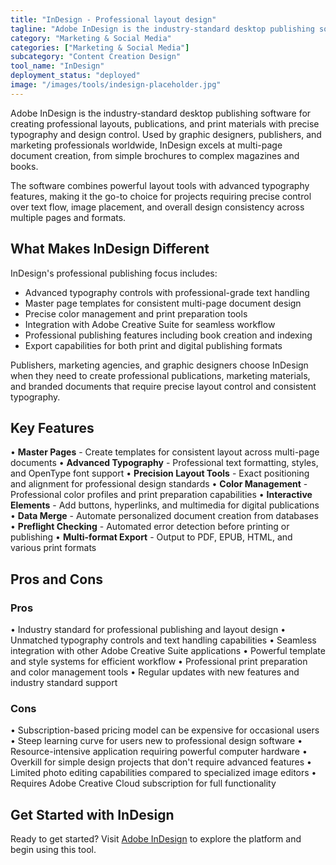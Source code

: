 ```yaml
---
title: "InDesign - Professional layout design"
tagline: "Adobe InDesign is the industry-standard desktop publishing software for creating professional layouts, publications, and print materials with precise typography and design control..."
category: "Marketing & Social Media"
categories: ["Marketing & Social Media"]
subcategory: "Content Creation Design"
tool_name: "InDesign"
deployment_status: "deployed"
image: "/images/tools/indesign-placeholder.jpg"
---
```


Adobe InDesign is the industry-standard desktop publishing software for creating professional layouts, publications, and print materials with precise typography and design control. Used by graphic designers, publishers, and marketing professionals worldwide, InDesign excels at multi-page document creation, from simple brochures to complex magazines and books.

The software combines powerful layout tools with advanced typography features, making it the go-to choice for projects requiring precise control over text flow, image placement, and overall design consistency across multiple pages and formats.

## What Makes InDesign Different

InDesign's professional publishing focus includes:
- Advanced typography controls with professional-grade text handling
- Master page templates for consistent multi-page document design
- Precise color management and print preparation tools
- Integration with Adobe Creative Suite for seamless workflow
- Professional publishing features including book creation and indexing
- Export capabilities for both print and digital publishing formats

Publishers, marketing agencies, and graphic designers choose InDesign when they need to create professional publications, marketing materials, and branded documents that require precise layout control and consistent typography.

## Key Features

• **Master Pages** - Create templates for consistent layout across multi-page documents
• **Advanced Typography** - Professional text formatting, styles, and OpenType font support
• **Precision Layout Tools** - Exact positioning and alignment for professional design standards
• **Color Management** - Professional color profiles and print preparation capabilities
• **Interactive Elements** - Add buttons, hyperlinks, and multimedia for digital publications
• **Data Merge** - Automate personalized document creation from databases
• **Preflight Checking** - Automated error detection before printing or publishing
• **Multi-format Export** - Output to PDF, EPUB, HTML, and various print formats

## Pros and Cons

### Pros
• Industry standard for professional publishing and layout design
• Unmatched typography controls and text handling capabilities
• Seamless integration with other Adobe Creative Suite applications
• Powerful template and style systems for efficient workflow
• Professional print preparation and color management tools
• Regular updates with new features and industry standard support

### Cons
• Subscription-based pricing model can be expensive for occasional users
• Steep learning curve for users new to professional design software
• Resource-intensive application requiring powerful computer hardware
• Overkill for simple design projects that don't require advanced features
• Limited photo editing capabilities compared to specialized image editors
• Requires Adobe Creative Cloud subscription for full functionality

## Get Started with InDesign

Ready to get started? Visit [Adobe InDesign](https://www.adobe.com/products/indesign.html) to explore the platform and begin using this tool.